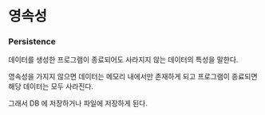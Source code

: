 # 영속성

### Persistence

데이터를 생성한 프로그램이 종료되어도 사라지지 않는 데이터의 특성을 말한다.

영속성을 가지지 않으면 데이터는 메모리 내에서만 존재하게 되고 프로그램이 종료되면 해당 데이터는 모두 사라진다.

그래서 DB 에 저장하거나 파일에 저장하게 된다.
